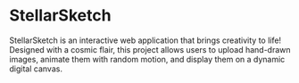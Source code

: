 # StellarSketch
StellarSketch is an interactive web application that brings creativity to life! Designed with a cosmic flair, this project allows users to upload hand-drawn images, animate them with random motion, and display them on a dynamic digital canvas.
